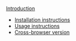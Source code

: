 [Introduction](README.md)

- [Installation instructions](install.md)
- [Usage instructions](usage.md)
- [Cross-browser version](cross-browser-version.md)

